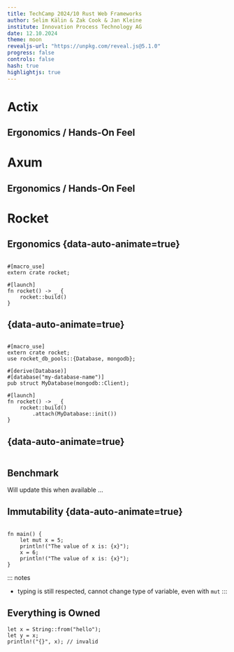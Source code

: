 ```yaml
---
title: TechCamp 2024/10 Rust Web Frameworks
author: Selim Kälin & Zak Cook & Jan Kleine
institute: Innovation Process Technology AG
date: 12.10.2024
theme: moon
revealjs-url: "https://unpkg.com/reveal.js@5.1.0"
progress: false
controls: false
hash: true
highlightjs: true
---
```


# Actix

## Ergonomics / Hands-On Feel

# Axum

## Ergonomics / Hands-On Feel

# Rocket

## Ergonomics {data-auto-animate=true}

<pre data-id="code-animation"><code data-trim data-line-numbers="|1,4" rust>
#[macro_use]
extern crate rocket;

#[launch]
fn rocket() -> _ {
    rocket::build()
}
</code></pre>

## {data-auto-animate=true}

<pre data-id="code-animation"><code data-trim data-line-numbers="|5-7,12" rust>
#[macro_use]
extern crate rocket;
use rocket_db_pools::{Database, mongodb};

#[derive(Database)]
#[database("my-database-name")]
pub struct MyDatabase(mongodb::Client);

#[launch]
fn rocket() -> _ {
    rocket::build()
        .attach(MyDatabase::init())
}
</code></pre>

## {data-auto-animate=true}

<pre data-id="code-animation"><code data-trim data-line-numbers="|12|12-24|30|2-6" rust><script type="text/template">
#[macro_use]
extern crate rocket;
use rocket_db_pools::{Database, Connection, mongodb};
use rocket::serde::uuid::Uuid;
use rocket::http::Status;
use rocket::serde::json::{json, Value};

#[derive(Database)]
#[database("my-database-name")]
pub struct MyDatabase(mongodb::Client);

#[get("/texts/<uuid>")]
pub async fn get(db: Connection<MyDatabase>, uuid: Uuid) -> (Status, Value) {
    match get_from_database(db, uuid).await {
        Err(e) => (
            Status::InternalServerError,
            json!({"error": format!("error searching database: {e}")}),
        ),
        Ok(result) => (
            Status::Ok, 
            json!({"data": text.text.to_owned()}),
        ),
    },
}

#[launch]
fn rocket() -> _ {
    rocket::build()
        .attach(MyDatabase::init())
        .mount("/", routes![get])
}
</script></code></pre>

## Benchmark

Will update this when available ...


## Immutability {data-auto-animate=true}

<pre data-id="code-animation"><code data-trim data-line-numbers="2,4" rust>
fn main() {
    let mut x = 5;
    println!("The value of x is: {x}");
    x = 6;
    println!("The value of x is: {x}");
}
</code></pre>

::: notes
- typing is still respected, cannot change type of variable, even with `mut`
:::

## Everything is Owned

```{.rust data-line-numbers=""}
let x = String::from("hello");
let y = x;
println!("{}", x); // invalid
```


